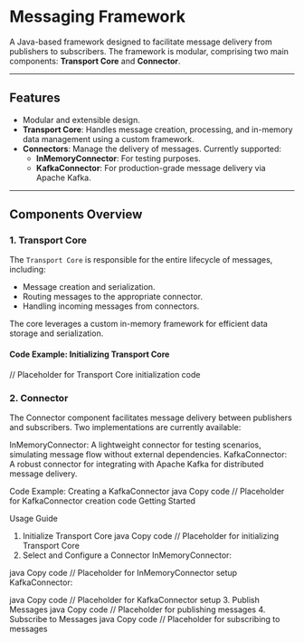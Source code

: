 # Messaging Framework

A Java-based framework designed to facilitate message delivery from publishers to subscribers. The framework is modular, comprising two main components: **Transport Core** and **Connector**.

---

## Features

- Modular and extensible design.
- **Transport Core**: Handles message creation, processing, and in-memory data management using a custom framework.
- **Connectors**: Manage the delivery of messages. Currently supported:
  - **InMemoryConnector**: For testing purposes.
  - **KafkaConnector**: For production-grade message delivery via Apache Kafka.

---

## Components Overview

### 1. Transport Core

The `Transport Core` is responsible for the entire lifecycle of messages, including:
- Message creation and serialization.
- Routing messages to the appropriate connector.
- Handling incoming messages from connectors.

The core leverages a custom in-memory framework for efficient data storage and serialization.

#### Code Example: Initializing Transport Core

// Placeholder for Transport Core initialization code


### 2. Connector
The Connector component facilitates message delivery between publishers and subscribers. Two implementations are currently available:

InMemoryConnector: A lightweight connector for testing scenarios, simulating message flow without external dependencies.
KafkaConnector: A robust connector for integrating with Apache Kafka for distributed message delivery.

Code Example: Creating a KafkaConnector
java
Copy code
// Placeholder for KafkaConnector creation code
Getting Started


Usage Guide
1. Initialize Transport Core
java
Copy code
// Placeholder for initializing Transport Core
2. Select and Configure a Connector
InMemoryConnector:

java
Copy code
// Placeholder for InMemoryConnector setup
KafkaConnector:

java
Copy code
// Placeholder for KafkaConnector setup
3. Publish Messages
java
Copy code
// Placeholder for publishing messages
4. Subscribe to Messages
java
Copy code
// Placeholder for subscribing to messages
